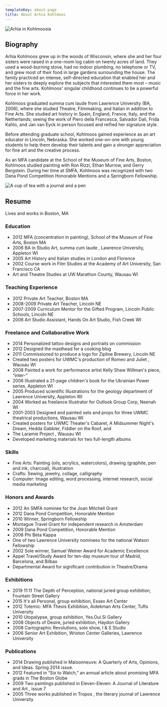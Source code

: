 ```yaml
---
templateKey: about-page
title: About Arhia Kohlmoos
---
```

![Arhia in Kohlmoosia](/img/ar_kid.jpg)

## Biography

Arhia Kohlmoos grew up in the woods of Wisconsin, where she and her four sisters were raised in a one-room log cabin on twenty acres of land. They used a wood-burning stove, had no indoor plumbing, no telephone or TV, and grew most of their food in large gardens surrounding the house. The family practiced an intense, self-directed education that enabled her and her sisters to deeply explore the subjects that interested them most – music and the fine arts. Kohlmoos' singular childhood continues to be a powerful force in her work.

Kohlmoos graduated summa cum laude from Lawrence University (BA, 2006), where she studied Theatre, Filmmaking, and Italian in addition to Fine Arts. She studied art history in Spain, England, France, Italy, and the Netherlands; seeing the work of Piero della Francesca, Salvador Dali, Frida Kahlo, and Jan van Eyck in person focused and reified her signature style.

Before attending graduate school, Kohlmoos gained experience as an art educator in Lincoln, Nebraska. She worked one-on-one with young students to help them develop their talents and gain a stronger appreciation for fine art and the creative process.

As an MFA candidate at the School of the Museum of Fine Arts, Boston, Kohlmoos studied painting with Ron Rizzi, Ethan Murrow, and Gerry Bergstein. During her time at SMFA, Kohlmoos was recognized with two Dana Pond Competition Honorable Mentions and a Springborn Fellowship. 

![A cup of tea with a journal and a pen](/img/tea_writing.jpg)

## Resume

Lives and works in Boston, MA

### Education

* 2012 MFA (concentration in painting), School of the Museum of Fine Arts, Boston MA
* 2006 BA in Studio Art, summa cum laude , Lawrence University, Appleton WI
* 2005 Art History and Italian studies in London and Florence
* 2002 Course work in Film Studies at the Academy of Art University, San Francisco CA
* Art and Theatre Studies at UW Marathon County, Wausau WI

### Teaching Experience

* 2012 Private Art Teacher, Boston MA
* 2008-2009 Private Art Teacher, Lincoln NE
* 2007-2009 Curriculum Mentor for the Gifted Program, Lincoln Public Schools, Lincoln NE
* 2006 Art Studio Assistant, Hands On Art Studio, Fish Creek WI

### Freelance and Collaborative Work

* 2014 Personalized tattoo designs and portraits on commission
* 2012 Designed the masthead for a cooking blog
* 2011 Commissioned to produce a logo for Zipline Brewery, Lincoln NE
* Created two posters for UWMC's production of Romeo and Juliet , Wausau WI
* 2008 Painted a work for performance artist Kelly Shaw Willman's piece, “inter-”
* 2006 Illustrated a 21-page children's book for the Ukrainian Power series, Appleton WI
* 2005 Produced scientific Illustrations for the geology department of Lawrence University, Appleton WI
* 2004 Worked as freelance Illustrator for Outlook Group Corp, Neenah WI
* 2001-2003 Designed and painted sets and props for three UWMC theatrical productions, Wausau WI
* Created posters for UWMC Theater's Cabaret, A Midsummer Night's Dream, Hedda Gabbler, Fiddler on the Roof, and
* The Laramie Project , Wausau WI
* Developed marketing materials for two full-length albums

### Skills

* Fine Arts: Painting (oils, acrylics, watercolors), drawing (graphite, pen and ink, charcoal), illustration
* Crafts: Sewing, jewelry, collage, calligraphy
* Computer: Image editing, word processing, internet research, social media marketing

### Honors and Awards

* 2012 An SMFA nominee for the Joan Mitchell Grant
* 2012 Dana Pond Competition, Honorable Mention
* 2010 Winner, Springborn Fellowship
* Montague Travel Grant for independent research in Amsterdam
* 2009 Dana Pond Competition, Honorable Mention
* 2006 Phi Beta Kappa
* One of two Lawrence University nominees for the national Watson Fellowship
* 2002 Sole winner, Samuel Weiner Award for Academic Excellence
* Appel Travel/Study Award for ten-day museum tour of Madrid, Barcelona, and Bilbao
* Departmental Award for significant contribution in Theatre/Drama

### Exhibitions

* 2019 11:11 The Depth of Perception, national juried group exhibition, Fountain Street Gallery
* 2015 It's all Personal, group exhibition, Essex Art Center
* 2012 Totemic: MFA Thesis Exhibition, Aidekman Arts Center, Tufts University
* 2010 Utopalypse, group exhibition, Yes.Oui.Si Gallery
* 2008 Objects of Desire, juried exhibition, Haydon Gallery
* 2008 Cartographic Revolutions, solo show, I & S Studio
* 2006 Senior Art Exhibition, Wriston Center Galleries, Lawrence University

### Publications

* 2014 Drawing published in Maisonneuve: A Quarterly of Arts, Opinions, and Ideas. Spring 2014 issue. 
* 2012 Featured in “Six to Watch,” an annual article about promising MFA grads in The Boston Globe
* 2009 Two paintings published in Eleven-Eleven: A Journal of Literature and Art , issue 7
* 2005 Three works published in Tropos , the literary journal of Lawrence University
